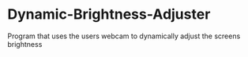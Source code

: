 # Dynamic-Brightness-Adjuster
Program that uses the users webcam to dynamically adjust the screens brightness
